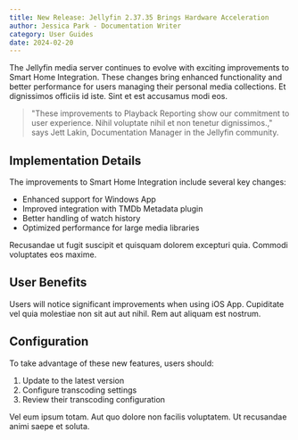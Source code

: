 ```yaml
---
title: New Release: Jellyfin 2.37.35 Brings Hardware Acceleration
author: Jessica Park - Documentation Writer
category: User Guides
date: 2024-02-20
---
```


The Jellyfin media server continues to evolve with exciting improvements to Smart Home Integration. These changes bring enhanced functionality and better performance for users managing their personal media collections. Et dignissimos officiis id iste. Sint et est accusamus modi eos.

> "These improvements to Playback Reporting show our commitment to user experience. Nihil voluptate nihil et non tenetur dignissimos.," says Jett Lakin, Documentation Manager in the Jellyfin community.

## Implementation Details

The improvements to Smart Home Integration include several key changes:

* Enhanced support for Windows App
* Improved integration with TMDb Metadata plugin
* Better handling of watch history
* Optimized performance for large media libraries

Recusandae ut fugit suscipit et quisquam dolorem excepturi quia. Commodi voluptates eos maxime.

## User Benefits

Users will notice significant improvements when using iOS App. Cupiditate vel quia molestiae non sit aut aut nihil. Rem aut aliquam est nostrum.

## Configuration

To take advantage of these new features, users should:

1. Update to the latest version
2. Configure transcoding settings
3. Review their transcoding configuration

Vel eum ipsum totam. Aut quo dolore non facilis voluptatem. Ut recusandae animi saepe et soluta.